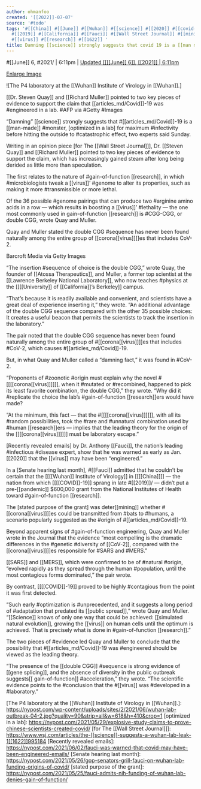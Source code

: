 ```yaml
---
author: ohmanfoo
created: '[[2022]]-07-07'
source: '#todo'
tags: '#[[China]] #[[June]] #[[Wuhan]] #[[science]] #[[2020]] #[[covid-19]] #[[University]] #[[man-made]] #[[pandemic]]
  #[[2019]] #[[California]] #[[Fauci]] #[[Wall Street Journal]] #[[mining]] #[[Science]] #[[corona[[virus]]]] #[[COVID]]
  #[[virus]] #[[research]] #[[1622]] '
title: Damning [[science]] strongly suggests that covid 19 is a [[man made]] monster.md
---
```


#[[June]] 6, #2021/ | 6:11pm | [Updated [[[[June]] 6]], [[2021]] | 6:11pm](https://nypost.com/2021/06/06/damning-[[science]]-shows-[[covid-19]]-likely-engineered-in-lab/#)

[Enlarge Image]

![The P4 laboratory at the [[Wuhan]] Institute of Virology in [[Wuhan]].]

[[Dr. Steven Quay]] and [[Richard Muller]] pointed to two key pieces of evidence to support the claim that [[articles_md/Covid]]-19 was #engineered in a lab. #AFP via #Getty #Images

“Damning” [[science]] strongly suggests that #[[articles_md/Covid]]-19 is a [[man-made]] #monster, [optimized in a lab] for maximum #infectivity before hitting the outside to #catastrophic effect, two experts said Sunday.

Writing in an opinion piece [for The [[Wall Street Journal]]], Dr. [[Steven Quay]] and [[Richard Muller]] pointed to two key pieces of evidence to support the claim, which has increasingly gained steam after long being derided as little more than speculation.

The first relates to the nature of #gain-of-function [[research]], in which #microbiologists tweak a [[virus]]’ #genome to alter its properties, such as making it more #transmissible or more lethal.

Of the 36 possible #genome pairings that can produce two #arginine amino acids in a row — which results in boosting a [[virus]]’ #lethality — the one most commonly used in gain-of-function [[research]] is #CGG-CGG, or double CGG, wrote Quay and Muller.

Quay and Muller stated the double CGG #sequence has never been found naturally among the entire group of [[corona[[virus]]]]es that includes CoV-2.

Barcroft Media via Getty Images

“The insertion #sequence of choice is the double CGG,” wrote Quay, the founder of [[Atossa Therapeutics]], and Muller, a former top scientist at the [[Lawrence Berkeley National Laboratory]], who now teaches #physics at the [[[[University]] of [[California]]’s Berkeley]] campus.

“That’s because it is readily available and convenient, and scientists have a great deal of experience inserting it,” they wrote. “An additional advantage of the double CGG sequence compared with the other 35 possible choices: It creates a useful beacon that permits the scientists to track the insertion in the laboratory.”

The pair noted that the double CGG sequence has never been found naturally among the entire group of #[[corona[[virus]]]]es that includes #CoV-2, which causes #[[articles_md/Covid]]-19.

But, in what Quay and Muller called a “damning fact,” it was found in #CoV-2.

“Proponents of #zoonotic #origin must explain why the novel #[[[[corona[[virus]]]]]], when it #mutated or #recombined, happened to pick its least favorite combination, the double CGG,” they wrote. “Why did it #replicate the choice the lab’s #gain-of-function [[research]]ers would have made?

“At the minimum, this fact — that the #[[[[corona[[virus]]]]]], with all its #random possibilities, took the #rare and #unnatural combination used by #human [[research]]ers — implies that the leading theory for the origin of the [[[[corona[[virus]]]]]] must be laboratory escape.”

[Recently revealed emails] by Dr. Anthony [[Fauci]], the nation’s leading #infectious #disease expert, show that he was warned as early as Jan. [[2020]] that the [[virus]] may have been “engineered.”

In a [Senate hearing last month], #[[Fauci]] admitted that he couldn’t be certain that the [[[[Wuhan]] Institute of Virology]] in [[[[China]]]] — the nation from which [[[[COVID]]-19]] sprang in late #[[2019]]/ — didn’t put a pre-[[pandemic]] $600,000 grant from the National Institutes of Health toward #gain-of-function [[research]].

The [stated purpose of the grant] was deter[[mining]] whether #[[corona[[virus]]]]es could be transmitted from #bats to #humans, a scenario popularly suggested as the #origin of #[[articles_md/Covid]]-19.

Beyond apparent signs of #gain-of-function engineering, Quay and Muller wrote in the Journal that the evidence “most compelling is the dramatic differences in the #genetic #diversity of [[CoV-2]], compared with the [[corona[[virus]]]]es responsible for #SARS and #MERS.”

[[SARS]] and [[MERS]], which were confirmed to be of #natural #origin, “evolved rapidly as they spread through the human #population, until the most contagious forms dominated,” the pair wrote.

By contrast, [[[[COVID]]-19]] proved to be highly #contagious from the point it was first detected.

“Such early #optimization is #unprecedented, and it suggests a long period of #adaptation that predated its [[public spread]],” wrote Quay and Muller. “[[Science]] knows of only one way that could be achieved: [[simulated natural evolution]], growing the [[virus]] on human cells until the optimum is achieved. That is precisely what is done in #gain-of-function [[research]].”

The two pieces of #evidence led Quay and Muller to conclude that the possibility that #[[articles_md/Covid]]-19 was #engineered should be viewed as the leading theory.

“The presence of the [[double CGG]] #sequence is strong evidence of [[gene splicing]], and the absence of diversity in the public outbreak suggests[[ gain-of-function]] #acceleration,” they wrote. “The scientific evidence points to the #conclusion that the #[[virus]] was #developed in a #laboratory.”



[Enlarge Image]: https://nypost.com/2021/06/06/damning-[[science]]-shows-[[covid-19]]-likely-engineered-in-lab/# "Enlarge Image"
[The P4 laboratory at the [[Wuhan]] Institute of Virology in [[Wuhan]].]: https://nypost.com/wp-content/uploads/sites/2/2021/06/wuhan-lab-outbreak-04-2.jpg?quality=90&strip=all&w=618&h=410&crop=1
[optimized in a lab]: https://nypost.com/2021/05/29/explosive-study-claims-to-prove-chinese-scientists-created-covid/
[for The [[Wall Street Journal]]]: https://www.wsj.com/articles/the-[[science]]-suggests-a-wuhan-lab-leak-1[[1622]]995184
[Recently revealed emails]: https://nypost.com/2021/06/02/fauci-was-warned-that-covid-may-have-been-engineered-emails/
[Senate hearing last month]: https://nypost.com/2021/05/26/gop-senators-grill-fauci-on-wuhan-lab-funding-origins-of-covid/
[stated purpose of the grant]: https://nypost.com/2021/05/25/fauci-admits-nih-funding-of-wuhan-lab-denies-gain-of-function/